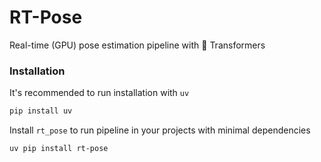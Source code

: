 # RT-Pose
Real-time (GPU) pose estimation pipeline with 🤗 Transformers

### Installation

It's recommended to run installation with `uv`

```bash
pip install uv
```

Install `rt_pose` to run pipeline in your projects with minimal dependencies

```bash
uv pip install rt-pose
```